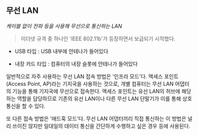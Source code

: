 ## 무선 LAN

*케이블 없이 전파 등을 사용해 무선으로 통신하는 LAN*

> 이더넷 규격 중 하나인 'IEEE 802.11b'가 등장하면서 보급되기 시작했다.

- USB 타입 : USB 내부에 안테나가 들어있다

- 내장 카드 타입 : 컴퓨터의 내장 슬롯에 안테나가 들어있다

일반적으로 자주 사용하는 무선 LAN 접속 방법은 '인프라 모드'다. 액세스 포인트(Access Point, AP)라는 기지국을 사용하는 것으로, 개별 컴퓨터는 무선 LAN 어댑터의 기능을 통해 기지국에 무선으로 접속한다. 액세스 포인트는 유선 LAN의 허브에 해당하는 역할을 담당하므로 기존의 유선 LAN이나 다른 무선 LAN 단말기가 이를 통해 상호 통신을 할 수 있다.

또 다른 접속 방법은 '애드훅 모드'다. 무선 LAN 어댑터끼리 직접 통신하는 이 방법은 널리 쓰이진 않지만 일대일의 데이터 통신을 간단하게 수행하고 싶은 경우 등에 사용된다.
